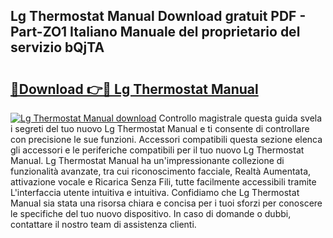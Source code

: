 ## Lg Thermostat Manual Download gratuit PDF - Part-ZO1 Italiano Manuale del proprietario del servizio bQjTA

# <h2><a href="http://dfa0mo.blite.top/?on=Lg+Thermostat+Manual">🔗Download 👉🔴 Lg Thermostat Manual</a></h2>

[![Lg Thermostat Manual download](https://i.imgur.com/lujVjoI.png)](http://dfa0mo.blite.top/?on=Lg+Thermostat+Manual)
Controllo magistrale questa guida svela i segreti del tuo nuovo Lg Thermostat Manual e ti consente di controllare con precisione le sue funzioni. Accessori compatibili questa sezione elenca gli accessori e le periferiche compatibili per il tuo nuovo Lg Thermostat Manual. Lg Thermostat Manual ha un'impressionante collezione di funzionalità avanzate, tra cui riconoscimento facciale, Realtà Aumentata, attivazione vocale e Ricarica Senza Fili, tutte facilmente accessibili tramite L'interfaccia utente intuitiva e intuitiva. Confidiamo che Lg Thermostat Manual sia stata una risorsa chiara e concisa per i tuoi sforzi per conoscere le specifiche del tuo nuovo dispositivo. In caso di domande o dubbi, contattare il nostro team di assistenza clienti.
